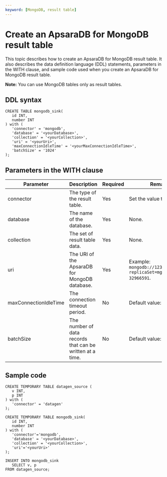```yaml
---
keyword: [MongoDB, result table]
---
```


# Create an ApsaraDB for MongoDB result table

This topic describes how to create an ApsaraDB for MongoDB result table. It also describes the data definition language \(DDL\) statements, parameters in the WITH clause, and sample code used when you create an ApsaraDB for MongoDB result table.

**Note:** You can use MongoDB tables only as result tables.

## DDL syntax

```
CREATE TABLE mongodb_sink(
   id INT, 
   number INT
) with (
   'connector' = 'mongodb',
   'database' = '<yourDatabase>',
   'collection' = '<yourCollection>', 
   'uri' = '<yourUri>',
   'maxConnectionIdleTime' = '<yourMaxConnectionIdleTime>',  
   'batchSize' = '1024'  
);
```

## Parameters in the WITH clause

|Parameter|Description|Required|Remarks|
|---------|-----------|--------|-------|
|connector|The type of the result table.|Yes|Set the value to `mongodb`.|
|database|The name of the database.|Yes|None.|
|collection|The set of result table data.|Yes|None.|
|uri|The URI of the ApsaraDB for MongoDB database.|Yes|Example: `mongodb://123@dds-/admin? replicaSet=mgset-32966591`.|
|maxConnectionIdleTime|The connection timeout period.|No|Default value: 60000.|
|batchSize|The number of data records that can be written at a time.|No|Default value: 1024.|

## Sample code

```
CREATE TEMPORARY TABLE datagen_source (
   v INT, 
   p INT
) with (
   'connector' = 'datagen'
);

CREATE TEMPORARY TABLE mongodb_sink(
   id INT, 
   number INT
) with (
   'connector'='mongodb',
   'database' = '<yourDatabase>',
   'collection' = '<yourCollection>', 
   'uri'='<yourUri>'
);

INSERT INTO mongodb_sink 
   SELECT v, p
FROM datagen_source;
```


